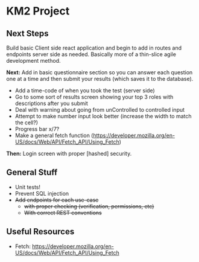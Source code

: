 # KM2 Project
## Next Steps
Build basic Client side react application and begin to add in routes and endpoints server side as needed.
Basically more of a thin-slice agile development method.

**Next:** Add in basic questionnaire section so you can answer each question one at a time and then submit your results (which saves it to the database).
- Add a time-code of when you took the test (server side)
- Go to some sort of results screen showing your top 3 roles with descriptions after you submit
- Deal with warning about going from unControlled to controlled input
- Attempt to make number input look better (increase the width to match the cell?)
- Progress bar x/7?
- Make a general fetch function (https://developer.mozilla.org/en-US/docs/Web/API/Fetch_API/Using_Fetch)

**Then:** Login screen with proper [hashed] security.

## General Stuff
- Unit tests!
- Prevent SQL injection
- ~~Add endpoints for each use-case~~
    - ~~with proper checking (verification, permissions, etc)~~
    - ~~With correct REST conventions~~ 

## Useful Resources
- Fetch: https://developer.mozilla.org/en-US/docs/Web/API/Fetch_API/Using_Fetch